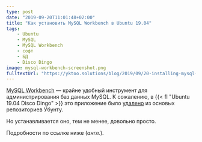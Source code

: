 ```yaml
---
type: post
date: "2019-09-20T11:01:48+02:00"
title: "Как установить MySQL Workbench в Ubuntu 19.04"
tags:
    - Ubuntu
    - MySQL
    - MySQL Workbench
    - софт
    - БД
    - Disco Dingo
image: mysql-workbench-screenshot.png
fulltextUrl: "https://yktoo.solutions/blog/2019/09/20-installing-mysql-workbench-in-ubuntu-19.04/"
---
```


[MySQL Workbench](https://www.mysql.com/products/workbench/) — крайне удобный инструмент для администрирования баз данных MySQL. К сожалению, в {{< fl "Ubuntu 19.04 Disco Dingo" >}} это приложение было [удалено](https://www.reddit.com/r/Ubuntu/comments/bg0zvd/mysql_workbench_not_available_in_ubuntu_1904/) из основых репозиториев Убунту.

Но устанавливается оно, тем не менее, довольно просто.

<!--more-->

Подробности по ссылке ниже (*англ.*).
